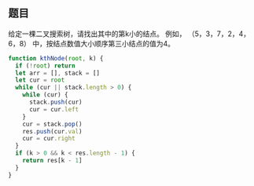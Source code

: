 ## 题目
给定一棵二叉搜索树，请找出其中的第k小的结点。 例如， （5，3，7，2，4，6，8） 中，按结点数值大小顺序第三小结点的值为4。

```js
function kthNode(root, k) {
  if (!root) return
  let arr = [], stack = []
  let cur = root
  while (cur || stack.length > 0) {
    while (cur) {
      stack.push(cur)
      cur = cur.left
    }
    cur = stack.pop()
    res.push(cur.val)
    cur = cur.right
  }
  if (k > 0 && k < res.length - 1) {
    return res[k - 1]
  } 
}
```